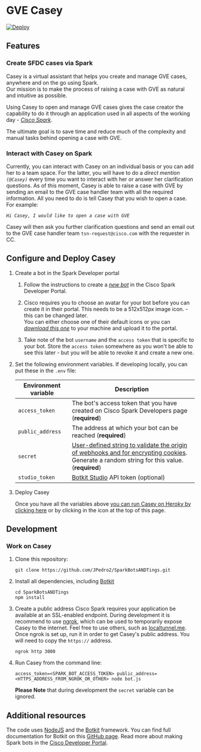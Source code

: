 # GVE Casey

[![Deploy](https://www.herokucdn.com/deploy/button.png)](https://heroku.com/deploy)

## Features

### Create SFDC cases via Spark

Casey is a virtual assistant that helps you create and manage GVE cases, anywhere and on the go using Spark.<br/>
Our mission is to make the process of raising a case with GVE as natural and intuitive as possible.<br/>

Using Casey to open and manage GVE cases gives the case creator the capability to do it through an application 
used in all aspects of the working day - [*Cisco Spark*](https://www.ciscospark.com/). <br/>

The ultimate goal is to save time and reduce much of the complexity and manual tasks behind opening a case with GVE. <br/>

### Interact with Casey on Spark

Currently, you can interact with Casey on an individual basis or you can add her to a team space. For the latter,
you will have to do a _direct mention `(@Casey)`_ every time you want to interact with her or answer her clarification
questions.
As of this moment, Casey is able to raise a case with GVE by sending an email to the GVE case handler
team with all the required information.
All you need to do is tell Casey that you wish to open a case. For example: <br/>

_`Hi Casey, I would like to open a case with GVE`_

Casey will then ask you further clarification questions and send an email out to the GVE case handler team `tsn-request@cisco.com` with the requester in CC.

## Configure and Deploy Casey

1. Create a bot in the Spark Developer portal

	1. Follow the instructions to create a [*new bot*](https://developer.ciscospark.com/add-bot.html) in the Cisco Spark Developer Portal. <br/>

	2. Cisco requires you to choose an avatar for your bot before you can create it in their portal. This needs to be a 512x512px image icon. - this can be changed later. <br/>
	You can either choose one of their default icons or you can [*download this one*](https://s-media-cache-ak0.pinimg.com/originals/bb/c1/2b/bbc12bff3a544b88c3d408669231073a.png) to your machine and upload it to the portal. <br/>

	3. Take note of the bot `username` and the `access token` that is specific to your bot. Store the `access token` somewhere as you won't be able to see this later - but you will be able to revoke it and create a new one.

2. Set the following environment variables. If developing locally, you can put these in the `.env` file:

    | Environment variable         | Description                                                                                                                                                                                                                                                                                                                                                                                                         |
    | ---------------------------- | ------------------------------------------------------------------------------------------------------------------------------------------------------------------------------------------------------------------------------------------------------------------------------------------------------------------------------------------------------------------------------------------------------------------- |
    | `access_token`               | The bot's access token that you have created on Cisco Spark Developers page  (**required**)                                                                                                                                                                                                                                                                                                                                                                 |
    | `public_address`             | The address at which your bot can be reached (**required**)                                                                                                                                                                                                                                                                                                                                                                 |
    | `secret`     				   | [User-defined string to validate the origin of webhooks  and for encrypting cookies](https://developer.ciscospark.com/webhooks-explained.html#auth). Generate a random string for this value. (**required**)                                                                                                                               			  																						  																										|
    | `studio_token` | [Botkit Studio](https://studio.botkit.ai)  API token (optional)                                                                                                                                                                                                                                                                                                                                                                  	|

3. Deploy Casey

    Once you have all the variables above [you can run Casey on Heroky by clicking here](https://heroku.com/deploy?template=https://github.com/JPedro2/SparkBotsANDTings/master) or by clicking in the icon at the top of this page.

## Development

### Work on Casey

1. Clone this repository:

    ```
    git clone https://github.com/JPedro2/SparkBotsANDTings.git
    ```

2. Install all dependencies, including [Botkit](https://github.com/howdyai/botkit)
    ```
    cd SparkBotsANDTings
    npm install
    ```

3. Create a public address 
    Cisco Spark requires your application be available at an SSL-enabled endpoint. During development it is recommend to use [ngrok](http://ngrok.io), which can be used to temporarily expose Casey to the internet. Feel free to use others, such as [localtunnel.me](http://localtunnel.me).
    Once ngrok is set up, run it in order to get Casey's public address. You will need to copy the `https://` address.

    ```
    ngrok http 3000
    ```


4. Run Casey from the command line:
    ```
    access_token=<SPARK_BOT_ACCESS_TOKEN> public_address=<HTTPS_ADDRESS_FROM_NGROK_OR_OTHER> node bot.js
    ```

    **Please Note** that during development the `secret` variable can be ignored.

## Additional resources
The code uses [NodeJS](https://nodejs.org/en/) and the [Botkit](https://github.com/howdyai/botkit) framework. You can find full documentation for Botkit on this [GitHub page](https://github.com/howdyai/botkit/blob/master/readme.md).
Read more about making Spark bots in the [Cisco Developer Portal](https://developer.ciscospark.com/bots.html).
